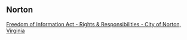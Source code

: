 
## Norton  
[Freedom of Information Act - Rights & Responsibilities - City of Norton, Virginia](http://www.nortonva.gov/index.aspx?NID=89)   


